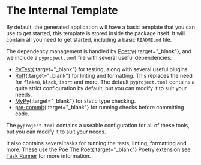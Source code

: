 # The Internal Template

By default, the generated application will have a basic template that you can
use to get started, this template is stored inside the package itself. It will
contain all you need to get started, including a basic `README.md` file.

The dependency management is handled by
[Poetry](<https://python-poetry.org/>){:target="_blank"}, and we include a
`pyproject.toml` file with several useful dependencies:

- [PyTest](https://docs.pytest.org/en/stable/contents.html){:target="_blank"}
  for testing, along with several useful plugins.
- [Ruff](https://docs.astral.sh/ruff/){:target="_blank"} for linting and
  formatting. This replaces the need for `flake8`, `black`, `isort` and more.
  The default `pyproject.toml` contains a quite strict configuration by default,
  but you can modify it to suit your needs.
- [MyPy](https://mypy.readthedocs.io/en/stable/){:target="_blank"} for static
  type checking.
- [pre-commit](https://pre-commit.com/){:target="_blank"} for running checks
  before committing code.

The `pyproject.toml` contains a useable configuration for all of these tools,
but you can modify it to suit your needs.

It also contains several tasks for running the tests, linting, formatting and
more. These use the [Poe The
Poet](https://poethepoet.natn.io/){:target="_blank"} Poetry extension see [Task
Runner](../tasks.md) for more information.
